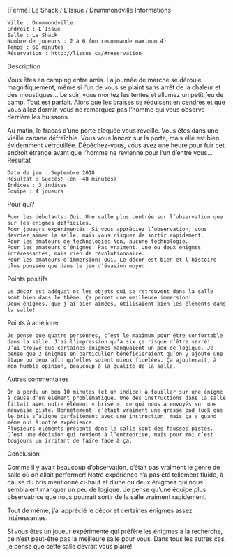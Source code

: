 
[Fermé] Le Shack / L’Issue / Drummondville
Informations

    Ville : Drummondville
    Endroit : L’Issue
    Salle : Le Shack
    Nombre de joueurs : 2 à 6 (on recommande maximum 4)
    Temps : 60 minutes
    Réservation : http://lissue.ca/#reservation

 
Description

Vous êtes en camping entre amis. La journée de marche se déroule magnifiquement, même si l’un de vous se plaint sans arrêt de la chaleur et des moustiques… Le soir, vous montez les tentes et allumez un petit feu de camp. Tout est parfait. Alors que les braises se réduisent en cendres et que vous allez dormir, vous ne remarquez pas l’homme qui vous observe derrière les buissons.

Au matin, le fracas d’une porte claquée vous réveille. Vous êtes dans une vieille cabane défraîchie. Vous vous lancez sur la porte, mais elle est bien évidemment verrouillée. Dépêchez-vous, vous avez une heure pour fuir cet endroit étrange avant que l’homme ne revienne pour l’un d’entre vous…
Résultat

    Date de jeu : Septembre 2018
    Résultat : Succès! (en ~48 minutes)
    Indices : 3 indices
    Équipe : 4 joueurs

Pour qui?

    Pour les débutants: Oui. Une salle plus centrée sur l’observation que sur les énigmes difficiles.
    Pour joueurs expérimentés: Si vous appréciez l’observation, vous devriez aimer la salle, mais vous risquez de sortir rapidement.
    Pour les amateurs de technologie: Non, aucune technologie.
    Pour les amateurs d’énigmes: Pas vraiment. Une ou deux énigmes intéressantes, mais rien de révolutionnaire.
    Pour les amateurs d’immersion: Oui. Le décor est bien et l’histoire plus poussée que dans le jeu d’évasion moyen.

 Points positifs

    Le décor est adéquat et les objets qui se retrouvent dans la salle sont bien dans le thème. Ça permet une meilleure immersion!
    Deux énigmes, que j’ai bien aimées, utilisaient bien les éléments dans la salle!

Points à améliorer

    Je pense que quatre personnes, c’est le maximum pour être confortable dans la salle. J’ai l’impression qu’à six ça risque d’être serré!
    J’ai trouvé que certaines énigmes manquaient un peu de logique. Je pense que 2 énigmes en particulier bénéficieraient qu’on y ajoute une étape ou deux afin qu’elles soient mieux ficelées. Ça ajouterait, à mon humble opinion, beaucoup à la qualité de la salle.

Autres commentaires

    On a perdu un bon 10 minutes (et un indice) à fouiller sur une énigme à cause d’un élément problématique. Une des instructions dans la salle fittait avec notre élément « brisé », ce qui nous a envoyés sur une mauvaise piste. Honnêtement, c’était vraiment une grosse bad luck que le bris s’aligne parfaitement avec une instruction, mais ça a quand même nui à notre expérience.
    Plusieurs éléments présents dans la salle sont des fausses pistes. C’est une décision qui revient à l’entreprise, mais pour moi c’est toujours un irritant de faire face à ça.

Conclusion

Comme il y avait beaucoup d’observation, c’était pas vraiment le genre de salle où on allait performer! Notre expérience n’a pas été tellement fluide, à cause du bris mentionné ci-haut et d’une ou deux énigmes qui nous semblaient manquer un peu de logique. Je pense qu’une équipe plus observatrice que nous pourrait sortir de la salle vraiment rapidement.

Tout de même, j’ai apprécié le décor et certaines énigmes assez intéressantes.

Si vous êtes un joueur expérimenté qui préfère les énigmes à la recherche, ce n’est peut-être pas la meilleure salle pour vous. Dans tous les autres cas, je pense que cette salle devrait vous plaire!

